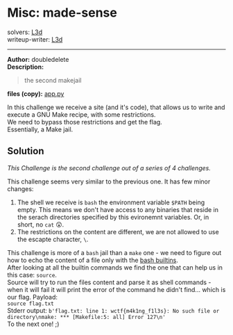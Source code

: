 
# Misc: made-sense
solvers: [L3d](https://github.com/imL3d)  
writeup-writer: [L3d](https://github.com/imL3d)  
___
**Author:** doubledelete  
**Description:**
> the second makejail

**files (copy):** [app.py](files/app.py)  

In this challenge we receive a site (and it's code), that allows us to write and execute a GNU Make recipe, with some restrictions.  
We need to bypass those restrictions and get the flag.  
Essentially, a Make jail.  

## Solution

*This Challenge is the second challenge out of a series of 4 challenges.*  


This challenge seems very similar to the previous one. It has few minor changes:  
1. The shell we receive is `bash` the environment variable `$PATH` being empty. This means we don't have access to any binaries that reside in the serach directories specified by this evironemnt variables. Or, in short, no `cat` 😲.
2. The restrictions on the content are different, we are not allowed to use the escapte character, `\`.

This challenge is more of a `bash` jail than a `make` one - we need to figure out how to echo the content of a file only with the [bash builtins](https://www.gnu.org/software/bash/manual/html_node/Bash-Builtins.html).  
After looking at all the builtin commands we find the one that can help us in this case: `source`.  
Source will try to run the files content and parse it as shell commands - when it will fail it will print the error of the command he didn't find... which is our flag. Payload:  
`source flag.txt`  
Stderr output:  `b'flag.txt: line 1: wctf{m4k1ng_f1l3s}: No such file or directory\nmake: *** [Makefile:5: all] Error 127\n' `  
To the next one! ;)
